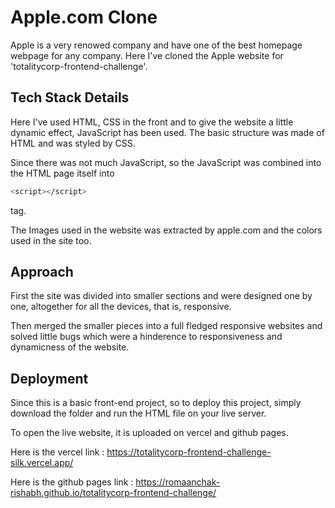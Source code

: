 
# Apple.com Clone

Apple is a very renowed company and have one of the best homepage webpage for any company.
Here I've cloned the Apple website for 'totalitycorp-frontend-challenge'.



## Tech Stack Details

Here I've used HTML, CSS in the front and to give the website a little dynamic effect, JavaScript has been used.
The basic structure was made of HTML and was styled by CSS.

Since there was not much JavaScript, so the JavaScript was combined into the HTML page itself into
```bash
<script></script>
```
tag.


The Images used in the website was extracted by apple.com and the colors used in the site too.
## Approach


First the site was divided into smaller sections and were designed one by one, altogether for all the devices, that is, responsive.

Then merged the smaller pieces into a full fledged responsive websites and solved little bugs which were a hinderence to responsiveness and dynamicness of the website.
## Deployment

Since this is a basic front-end project, so to deploy this project, simply download the folder and run the HTML file on your live server.

To open the live website, it is uploaded on vercel and github pages.

Here is the vercel link : https://totalitycorp-frontend-challenge-silk.vercel.app/

Here is the github pages link : https://romaanchak-rishabh.github.io/totalitycorp-frontend-challenge/
